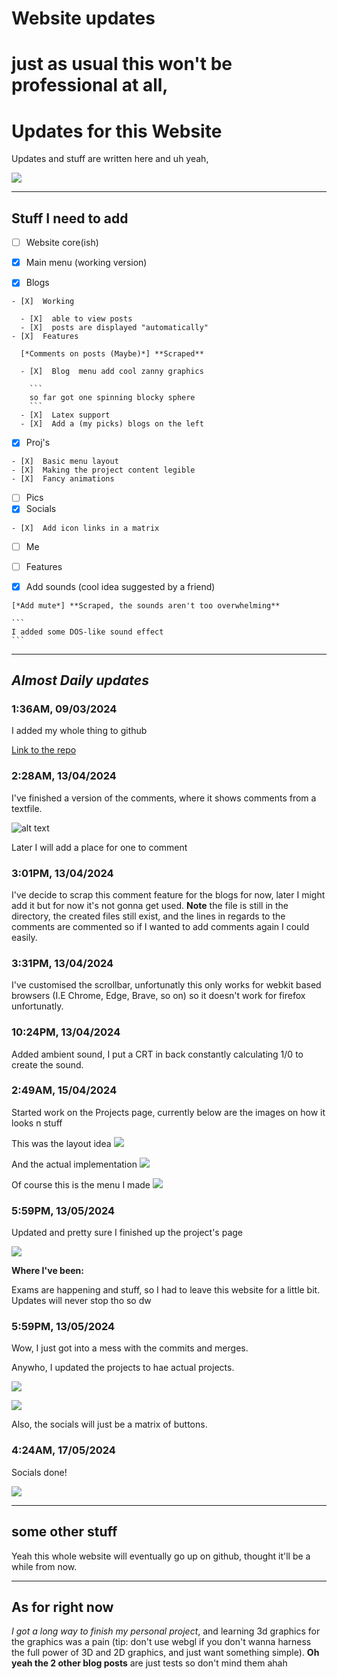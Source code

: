 # Website updates

# just as usual this won't be professional at all,

# Updates for this Website

Updates and stuff are written here and uh yeah,

![](https://raw.githubusercontent.com/firecroc635/Personal-Website/main/Pages/Blog/Blog%20posts/Converted%20html%20file/assets/Tom_Lea_-_2000_Yard_Stare-1701822450.jpg)

---

## Stuff I need to add

- [ ]  Website core(ish)

  - [X]  Main menu (working version)
  - [X]  Blogs

    - [X]  Working

      - [X]  able to view posts
      - [X]  posts are displayed "automatically"
    - [X]  Features

      [*Comments on posts (Maybe)*] **Scraped**

      - [X]  Blog  menu add cool zanny graphics

        ```
        so far got one spinning blocky sphere
        ```
      - [X]  Latex support
      - [X]  Add a (my picks) blogs on the left
  - [X]  Proj's

    - [X]  Basic menu layout
    - [X]  Making the project content legible
    - [X]  Fancy animations
  - [ ]  Pics
  - [X]  Socials

    - [X]  Add icon links in a matrix
  - [ ]  Me
- [ ]  Features

  - [X]  Add sounds (cool idea suggested by a friend)

    [*Add mute*] **Scraped, the sounds aren't too overwhelming**

    ```
    I added some DOS-like sound effect
    ```

---

## ***Almost Daily updates***

### 1:36AM,  09/03/2024

I added my whole thing to github

[Link to the repo](https://github.com/firecroc635/Personal-Website)

### 2:28AM,  13/04/2024

I've finished a version of the comments, where it shows comments from a textfile.

![alt text](https://github.com/firecroc635/Personal-Website/blob/main/Pages/Blog/Blog%20posts/Converted%20html%20file/assets/Screenshot_20240313_022911.png?raw=true)

Later I will add a place for one to comment

### 3:01PM,  13/04/2024

I've decide to scrap this comment feature for the blogs for now, later I might add it but for now it's not gonna get used. **Note** the file is still in the directory, the created files still exist, and the lines in regards to the comments are commented so if I wanted to add comments again I could easily.

### 3:31PM, 13/04/2024

I've customised the scrollbar, unfortunatly this only works for webkit based browsers (I.E Chrome, Edge, Brave, so on) so it doesn't work for firefox unfortunatly.

### 10:24PM, 13/04/2024

Added ambient sound, I put a CRT in back constantly calculating 1/0 to create the sound.

### 2:49AM, 15/04/2024

Started work on the Projects page, currently below are the images on how it looks n stuff

This was the layout idea
![](https://github.com/firecroc635/Personal-Website/blob/main/Photos/Project%20ideas.png?raw=true)

And the actual implementation
![](https://github.com/firecroc635/Personal-Website/blob/main/Photos/Screenshot%202024-03-15%20at%2002-42-58%20Coding%20Main.png?raw=true)

Of course this is the menu I made
![](https://github.com/firecroc635/Personal-Website/blob/main/Photos/Screenshot2024-03-15at02-54-03Projects.png?raw=true)

### 5:59PM, 13/05/2024

Updated and pretty sure I finished up the project's page

![](https://github.com/firecroc635/Personal-Website/blob/main/Photos/Screenshot%202024-05-13%20175937.png?raw=true)

**Where I've been:**

Exams are happening and stuff, so I had to leave this website for a little bit. Updates will never stop tho so dw

### 5:59PM, 13/05/2024

Wow, I just got into a mess with the commits and merges.

Anywho, I updated the projects to hae actual projects.

![](https://github.com/firecroc635/Personal-Website/blob/main/Photos/Screenshot%202024-05-17%20021017.png?raw=true)

![](https://github.com/firecroc635/Personal-Website/blob/main/Photos/Screenshot%202024-05-17%20021042.png?raw=true)

Also, the socials will just be a matrix of buttons.

### 4:24AM, 17/05/2024

Socials done!

![](https://github.com/firecroc635/Personal-Website/blob/main/Photos/Screenshot%202024-05-17%20042441.png?raw=true)

---

## some other stuff

Yeah this whole website will eventually go up on github, thought it'll be a while from now.

---

## As for right now

*I got a long way to finish my personal project*, and learning 3d graphics for the graphics was a pain (tip: don't use webgl if you don't wanna harness the full power of 3D and 2D graphics, and just want something simple). **Oh yeah the 2 other blog posts** are just tests so don't mind them ahah
